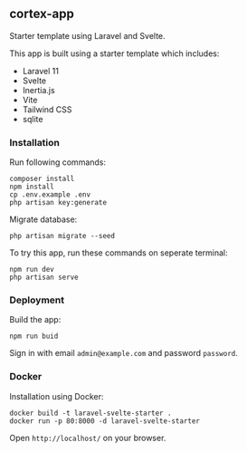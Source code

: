 ## cortex-app

Starter template using Laravel and Svelte.

This app is built using a starter template which includes:
- Laravel 11
- Svelte
- Inertia.js
- Vite
- Tailwind CSS
- sqlite

### Installation

Run following commands:

```
composer install
npm install
cp .env.example .env
php artisan key:generate
```

Migrate database:

```
php artisan migrate --seed
```

To try this app, run these commands on seperate terminal:

```
npm run dev
php artisan serve
```

### Deployment

Build the app:

```
npm run buid
```

Sign in with email `admin@example.com` and password `password`.

### Docker

Installation using Docker:

```
docker build -t laravel-svelte-starter .
docker run -p 80:8000 -d laravel-svelte-starter
```
Open `http://localhost/` on your browser.
